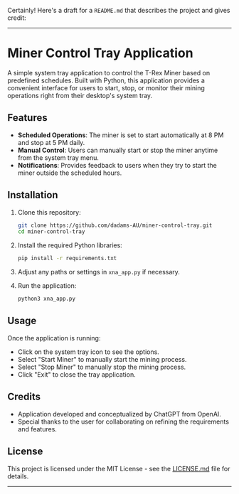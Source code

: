Certainly! Here's a draft for a `README.md` that describes the project and gives credit:

---

# Miner Control Tray Application

A simple system tray application to control the T-Rex Miner based on predefined schedules. Built with Python, this application provides a convenient interface for users to start, stop, or monitor their mining operations right from their desktop's system tray.

## Features

- **Scheduled Operations**: The miner is set to start automatically at 8 PM and stop at 5 PM daily.
- **Manual Control**: Users can manually start or stop the miner anytime from the system tray menu.
- **Notifications**: Provides feedback to users when they try to start the miner outside the scheduled hours.

## Installation

1. Clone this repository:

    ```bash
    git clone https://github.com/dadams-AU/miner-control-tray.git
    cd miner-control-tray
    ```

2. Install the required Python libraries:

    ```bash
    pip install -r requirements.txt
    ```

3. Adjust any paths or settings in `xna_app.py` if necessary.

4. Run the application:

    ```bash
    python3 xna_app.py
    ```

## Usage

Once the application is running:

- Click on the system tray icon to see the options.
- Select "Start Miner" to manually start the mining process.
- Select "Stop Miner" to manually stop the mining process.
- Click "Exit" to close the tray application.

## Credits

- Application developed and conceptualized by ChatGPT from OpenAI.
- Special thanks to the user for collaborating on refining the requirements and features.

## License

This project is licensed under the MIT License - see the [LICENSE.md](LICENSE.md) file for details.

---
